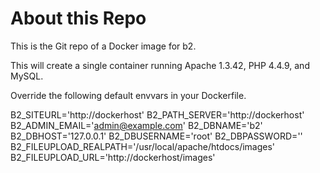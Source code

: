 # About this Repo

This is the Git repo of a Docker image for b2. 

This will create a single container running Apache 1.3.42, PHP 4.4.9, and MySQL.

Override the following default envvars in your Dockerfile.

B2_SITEURL='http://dockerhost'
B2_PATH_SERVER='http://dockerhost'
B2_ADMIN_EMAIL='admin@example.com'
B2_DBNAME='b2'
B2_DBHOST='127.0.0.1'
B2_DBUSERNAME='root' 
B2_DBPASSWORD='' 
B2_FILEUPLOAD_REALPATH='/usr/local/apache/htdocs/images'
B2_FILEUPLOAD_URL='http://dockerhost/images'
